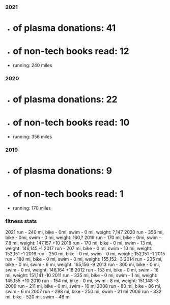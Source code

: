 
### 2021

* # of plasma donations: 41
* # of non-tech books read: 12
* running: 240 miles

### 2020

* # of plasma donations: 22
* # of non-tech books read: 10
* running: 356 miles

### 2019

* # of plasma donations: 9
* # of non-tech books read: 1
* running: 170 miles

### fitness stats

2021 run - 240 mi, bike -   0mi, swim -   0 mi, weight: ?,147
2020 run - 356 mi, bike -   0mi, swim -   0 mi, weight: 160,?
2019 run - 170 mi, bike -   0mi, swim - 7.8 mi, weight: 147,157 +10
2018 run - 170 mi, bike -   0 mi, swim - 13 mi, weight: 146,145 -1 
2017 run - 207 mi, bike -   0 mi, swim - 10 mi, weight: 152,151 -1 
2016 run - 250 mi, bike -   0 mi, swim -  0 mi, weight: 152,151 -1 
2015 run - 180 mi, bike -   0 mi, swim -  0 mi, weight: 155,152 -3 
2014 run - 235 mi, bike -   0 mi, swim -  6 mi, weight: 165,156 -9 
2013 run - 300 mi, bike -   0 mi, swim -  0 mi, weight: 146,164 +18 
2012 run - 153 mi, bike -   0 mi, swim - 16 mi, weight: 151,141 -10 
2011 run - 335 mi, bike -   0 mi, swim -  1 mi, weight: 145,155 +10
2010 run - 154 mi, bike -   0 mi, swim -  8 mi, weight: 151,148 -3
2009 run - 211 mi, bike -   0 mi, swim - 10 mi
2008 run -  80 mi, bike -  86 mi, swim -  6 mi
2007 run - 298 mi, bike - 250 mi, swim - 21 mi
2006 run - 332 mi, bike - 520 mi, swim - 46 mi

